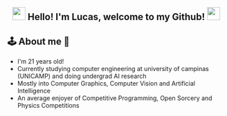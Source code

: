 <h2 align="center"> <img src="https://media.giphy.com/media/hvRJCLFzcasrR4ia7z/giphy.gif" width="30px"> Hello! I'm Lucas, welcome to my Github! <img src="https://media.giphy.com/media/hvRJCLFzcasrR4ia7z/giphy.gif" width="30px"> </h2>

## 🕹️ **About me** 👾
* I'm 21 years old!
* Currently studying computer engineering at university of campinas (UNICAMP) and doing undergrad AI research
* Mostly into Computer Graphics, Computer Vision and Artificial Intelligence
* An average enjoyer of Competitive Programming, Open Sorcery and Physics Competitions
